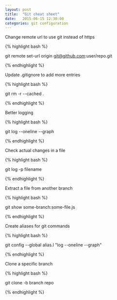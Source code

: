 ```yaml
---
layout: post
title:  "Git cheat sheet"
date:   2015-06-15 12:30:00
categories: git configuration
---
```


Change remote url to use git instead of https

{% highlight bash %}

git remote set-url origin git@github.com:user/repo.git

{% endhighlight %}


Update .gitignore to add more entries

{% highlight bash %}

git rm -r --cached .

{% endhighlight %}


Better logging

{% highlight bash %}

git log --oneline --graph

{% endhighlight %}


Check actual changes in a file

{% highlight bash %}

git log -p filename

{% endhighlight %}


Extract a file from another branch

{% highlight bash %}

git show some-branch:some-file.js

{% endhighlight %}


Create aliases for git commands

{% highlight bash %}

git config --global alias.l "log --oneline --graph"

{% endhighlight %}


Clone a specific branch

{% highlight bash %}

git clone -b branch repo

{% endhighlight %}
